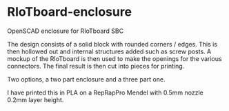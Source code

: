 RIoTboard-enclosure
===================

OpenSCAD enclosure for RIoTboard SBC

The design consists of a solid block with rounded corners / edges.
This is then hollowed out and internal structures added such as screw posts.
A mockup of the RIoTboard is then used to make the openings for the various connectors.
The final result is then cut into pieces for printing.  

Two options, a two part enclosure and a three part one.

I have printed this in PLA on a RepRapPro Mendel with 0.5mm nozzle 0.2mm layer height.

